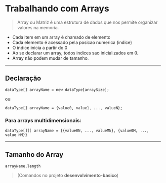 # Trabalhando com Arrays

> Array ou Matriz é uma estrutura de dados que nos permite organizar valores na memoria.

- Cada item em um array é chamado de elemento
- Cada elemento é acessado pela posicao numerica (indice)
- O indice inicia a partir do 0
- Ao se declarar um array, todos indices sao inicializados em 0.
- Array não podem mudar de tamanho.

---
## Declaração

```
dataType[] arrayName = new dataType[arraySize];
```
ou
```
dataType[] arrayName = {value0, value1, ..., valueN};
```

### Para arrays multidimensionais:
```
dataType[][] arrayName = {{value0N, ..., valueMN}, {value0M, ..., value NM}}
```
---
## Tamanho do Array

```
arrayName.length
```	

> (Comandos no projeto **desenvolvimento-basico**)